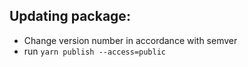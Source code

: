 ## Updating package:
- Change version number in accordance with semver
- run ``yarn publish --access=public``